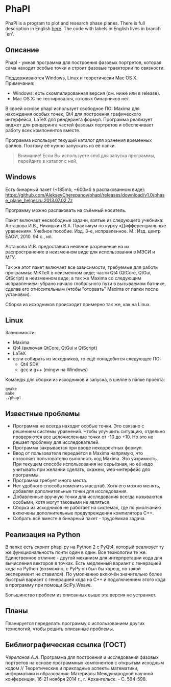 # PhaPl

PhaPl is a program to plot and research phase planes. There is full description in English [here](en/README). The code with labels in English lives in branch 'en'.

## Описание

Phapl - умная программа для построения фазовых портретов, которая сама находит особые точки и строит фазовые траектории по связности.

Поддерживаются Windows, Linux и теоретически Mac OS X. Примечания:
- Windows: есть скомпилированная версия (см. ниже или в release).
- Mac OS X: не тестировался, готовых бинарников нет.

В своей основе phapl использует свободное ПО: Maxima для нахождения особых точек, Qt4 для построения графического интерфейса, LaTeX для рендеринга формул. Программа реализует виджет для рендеринга частей фазовых портретов и обеспечивает работу всех компонентов вместе.

Программа использует текущий каталог для хранения временных файлов. Поэтому её нужно запускать из её папки.

> Внимание! Если Вы используете cmd для запуска программы, перейдите в каталог с ней.

## Windows

Есть бинарный пакет (~185mb, ~600мб в распакованном виде):
https://github.com/AlekseyCherepanov/phapl/releases/download/v1.0/phase_plane_helper.ru.2013.07.02.7z

Программу можно распаковать на съёмный носитель.

Пакет включает несвободные задачи, взятые из следующего учебника:
Асташова И.В., Никишкин В.А. Практикум по курсу «Дифференциальные уравнения». Учебное пособие. Изд. 3-е, исправленное. М.: Изд. центр ЕАОИ, 2010. 94 с., ил.

Асташова И.В. предоставила неявное разрешение на их распространение в неизменном виде для использования в МЭСИ и МГУ.

Так же этот пакет включает все зависимости, требуемые для работы программы: MiKTeX в неизменном виде; части Qt4 (QtCore, QtGui, QtScript) в неизменном виде; а так же Maxima со следующим исправлением: убрано начало глобального пути в вызываемом батнике, сделав его относительным (чтобы "оторвать" Maxima от папки после установки).

Сборка из исходников происходит примерно так же, как на Linux.

## Linux

Зависимости:
- Maxima
- Qt4 (включая QtCore, QtGui и QtScript)
- LaTeX
- если собирать из исходников, то ещё понадобится следующее ПО:
  - Qt4 SDK
  - gcc и g++ (mingw на Windows)

Команды для сборки из исходников и запуска, в шелле в папке проекта:
```shell
qmake
make
./phapl
```

## Известные проблемы

- Программа не всегда находит особые точки. Это связано с решением системы уравнений. Чтобы улучшить ситуацию, отдельно проверяются все целочисленные точки от -10 до +10. Но это не решает проблему для исследователей.
- Программа закрывается при вводе некорректных формул.
- Ввод от пользователя передаётся в Maxima напрямую, что позволяет пользователю выполнять код Maxima. Это уязвимость. При текущем способе использования не серьёзная, но её надо учитывать при желании сделать, скажем, web-интерфейс для программы.
- Программа требует много места.
- Нет удобного способа изменить масштаб. Хотя его можно менять, добавляя дополнительные точки для исследования.
- Добавленные вручную точки для исследования всегда называются особыми, хотя могут таковыми не являться.
- Сборка из исходников не работает на системах, где по умолчанию включены дополнительные предупреждения компилятора C++.
- Собрать всё вместе в бинарный пакет - трудоёмкая задача.

## Реализация на Python

В папке есть скрипт phapl.py на Python 2 с PyQt4, который реализует ту же функциональность почти один в один. Все технологии те же. Единственное отличие - другой механизм для интерпретации кода для вычисления векторов в точках. Есть медленный вариант с генерацией кода на Python (возможно, с PyPy он был бы хорош, но такой эксперимент не ставился). По умолчанию включён значительно более быстрый вариант с генерацией кода на C++ и подключением этого кода в программу при помощи SciPy.Weave.

Большинство проблем из описанных выше эта версия не устраняет.

## Планы

Планируется переделать программу с использованием других технологий, чтобы решить описанные проблемы.

## Библиографическая ссылка (ГОСТ)

*Черепанов А.А.* Программа для построения и исследования фазовых портретов на основе программных компонентов с открытым исходным кодом // Теоретические и прикладные аспекты математики, информатики и образования: Материалы Международной научной конференции, 16-21 ноября 2014 г., г. Архангельск. - С. 594-598.

